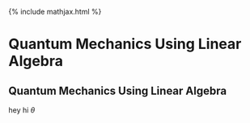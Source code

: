 {% include mathjax.html %}
# Quantum Mechanics Using Linear Algebra
## Quantum Mechanics Using Linear Algebra

hey hi $\theta$
